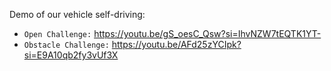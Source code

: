 Demo of our vehicle self-driving: 
* `Open Challenge:` https://youtu.be/gS_oesC_Qsw?si=IhvNZW7tEQTK1YT-
* `Obstacle Challenge:` https://youtu.be/AFd25zYCIpk?si=E9A10qb2fy3vUf3X
